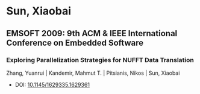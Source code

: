 # Sun, Xiaobai

## EMSOFT 2009: 9th ACM & IEEE International Conference on Embedded Software

### Exploring Parallelization Strategies for NUFFT Data Translation
Zhang, Yuanrui | Kandemir, Mahmut T. | Pitsianis, Nikos | Sun, Xiaobai
* DOI: [10.1145/1629335.1629361](https://doi.org/10.1145/1629335.1629361)

